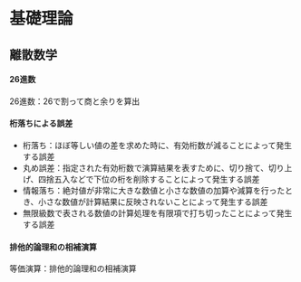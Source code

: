 # 基礎理論

## 離散数学

#### 26進数
26進数：26で割って商と余りを算出

#### 桁落ちによる誤差
- 桁落ち：ほぼ等しい値の差を求めた時に、有効桁数が減ることによって発生する誤差
- 丸め誤差：指定された有効桁数で演算結果を表すために、切り捨て、切り上げ、四捨五入などで下位の桁を削除することによって発生する誤差
- 情報落ち：絶対値が非常に大きな数値と小さな数値の加算や減算を行ったとき、小さな数値が計算結果に反映されないことによって発生する誤差
- 無限級数で表される数値の計算処理を有限項で打ち切ったことによって発生する誤差

#### 排他的論理和の相補演算
等価演算：排他的論理和の相補演算